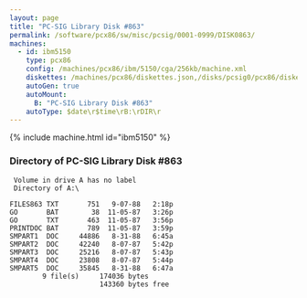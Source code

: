 ```yaml
---
layout: page
title: "PC-SIG Library Disk #863"
permalink: /software/pcx86/sw/misc/pcsig/0001-0999/DISK0863/
machines:
  - id: ibm5150
    type: pcx86
    config: /machines/pcx86/ibm/5150/cga/256kb/machine.xml
    diskettes: /machines/pcx86/diskettes.json,/disks/pcsig0/pcx86/diskettes.json
    autoGen: true
    autoMount:
      B: "PC-SIG Library Disk #863"
    autoType: $date\r$time\rB:\rDIR\r
---
```


{% include machine.html id="ibm5150" %}

### Directory of PC-SIG Library Disk #863

     Volume in drive A has no label
     Directory of A:\

    FILES863 TXT       751   9-07-88   2:18p
    GO       BAT        38  11-05-87   3:26p
    GO       TXT       463  11-05-87   3:56p
    PRINTDOC BAT       789  11-05-87   3:59p
    SMPART1  DOC     44886   8-31-88   6:45a
    SMPART2  DOC     42240   8-07-87   5:42p
    SMPART3  DOC     25216   8-07-87   5:43p
    SMPART4  DOC     23808   8-07-87   5:44p
    SMPART5  DOC     35845   8-31-88   6:47a
            9 file(s)     174036 bytes
                          143360 bytes free
